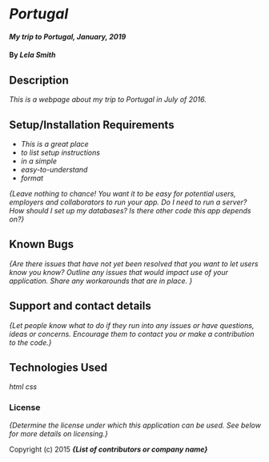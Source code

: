 # _Portugal_

#### _My trip to Portugal, January, 2019_

#### By _Lela Smith_

## Description

_This is a webpage about my trip to Portugal in July of 2016._

## Setup/Installation Requirements

* _This is a great place_
* _to list setup instructions_
* _in a simple_
* _easy-to-understand_
* _format_

_{Leave nothing to chance! You want it to be easy for potential users, employers and collaborators to run your app. Do I need to run a server? How should I set up my databases? Is there other code this app depends on?}_

## Known Bugs

_{Are there issues that have not yet been resolved that you want to let users know you know?  Outline any issues that would impact use of your application.  Share any workarounds that are in place. }_

## Support and contact details

_{Let people know what to do if they run into any issues or have questions, ideas or concerns.  Encourage them to contact you or make a contribution to the code.}_

## Technologies Used

_html
css_

### License

*{Determine the license under which this application can be used.  See below for more details on licensing.}*

Copyright (c) 2015 **_{List of contributors or company name}_**
